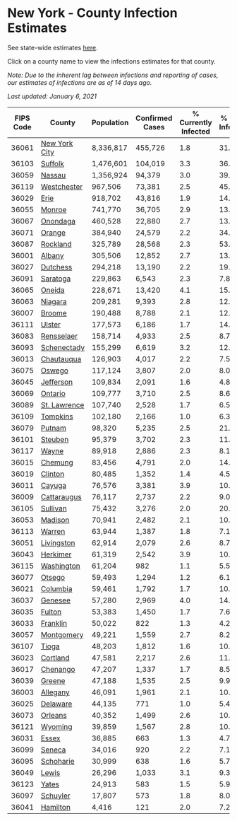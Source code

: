 # New York - County Infection Estimates

See state-wide estimates [here](/infections/us-ny).

Click on a county name to view the infections estimates for that county.

*Note: Due to the inherent lag between infections and reporting of cases, our estimates of infections are as of 14 days ago.*

*Last updated: January 6, 2021*

|   FIPS Code |                         County |   Population |   Confirmed Cases |   % Currently Infected |   % Total Infected |
|-------------|--------------------------------|--------------|-------------------|------------------------|--------------------|
|       36061 | [New York City](new-york-city) |    8,336,817 |           455,726 |                    1.8 |               31.8 |
|       36103 |             [Suffolk](suffolk) |    1,476,601 |           104,019 |                    3.3 |               36.8 |
|       36059 |               [Nassau](nassau) |    1,356,924 |            94,379 |                    3.0 |               39.9 |
|       36119 |     [Westchester](westchester) |      967,506 |            73,381 |                    2.5 |               45.3 |
|       36029 |                   [Erie](erie) |      918,702 |            43,816 |                    1.9 |               14.7 |
|       36055 |               [Monroe](monroe) |      741,770 |            36,705 |                    2.9 |               13.6 |
|       36067 |           [Onondaga](onondaga) |      460,528 |            22,880 |                    2.7 |               13.7 |
|       36071 |               [Orange](orange) |      384,940 |            24,579 |                    2.2 |               34.8 |
|       36087 |           [Rockland](rockland) |      325,789 |            28,568 |                    2.3 |               53.0 |
|       36001 |               [Albany](albany) |      305,506 |            12,852 |                    2.7 |               13.0 |
|       36027 |           [Dutchess](dutchess) |      294,218 |            13,190 |                    2.2 |               19.5 |
|       36091 |           [Saratoga](saratoga) |      229,863 |             6,543 |                    2.3 |                7.8 |
|       36065 |               [Oneida](oneida) |      228,671 |            13,420 |                    4.1 |               15.7 |
|       36063 |             [Niagara](niagara) |      209,281 |             9,393 |                    2.8 |               12.5 |
|       36007 |               [Broome](broome) |      190,488 |             8,788 |                    2.1 |               12.2 |
|       36111 |               [Ulster](ulster) |      177,573 |             6,186 |                    1.7 |               14.3 |
|       36083 |       [Rensselaer](rensselaer) |      158,714 |             4,933 |                    2.5 |                8.7 |
|       36093 |     [Schenectady](schenectady) |      155,299 |             6,619 |                    3.2 |               12.5 |
|       36013 |       [Chautauqua](chautauqua) |      126,903 |             4,017 |                    2.2 |                7.5 |
|       36075 |               [Oswego](oswego) |      117,124 |             3,807 |                    2.0 |                8.0 |
|       36045 |         [Jefferson](jefferson) |      109,834 |             2,091 |                    1.6 |                4.8 |
|       36069 |             [Ontario](ontario) |      109,777 |             3,710 |                    2.5 |                8.6 |
|       36089 |   [St. Lawrence](st.-lawrence) |      107,740 |             2,528 |                    1.7 |                6.5 |
|       36109 |           [Tompkins](tompkins) |      102,180 |             2,166 |                    1.0 |                6.3 |
|       36079 |               [Putnam](putnam) |       98,320 |             5,235 |                    2.5 |               21.1 |
|       36101 |             [Steuben](steuben) |       95,379 |             3,702 |                    2.3 |               11.0 |
|       36117 |                 [Wayne](wayne) |       89,918 |             2,886 |                    2.3 |                8.1 |
|       36015 |             [Chemung](chemung) |       83,456 |             4,791 |                    2.0 |               14.6 |
|       36019 |             [Clinton](clinton) |       80,485 |             1,352 |                    1.4 |                4.5 |
|       36011 |               [Cayuga](cayuga) |       76,576 |             3,381 |                    3.9 |               10.5 |
|       36009 |     [Cattaraugus](cattaraugus) |       76,117 |             2,737 |                    2.2 |                9.0 |
|       36105 |           [Sullivan](sullivan) |       75,432 |             3,276 |                    2.0 |               20.4 |
|       36053 |             [Madison](madison) |       70,941 |             2,482 |                    2.1 |               10.6 |
|       36113 |               [Warren](warren) |       63,944 |             1,387 |                    1.8 |                7.1 |
|       36051 |       [Livingston](livingston) |       62,914 |             2,079 |                    2.6 |                8.7 |
|       36043 |           [Herkimer](herkimer) |       61,319 |             2,542 |                    3.9 |               10.3 |
|       36115 |       [Washington](washington) |       61,204 |               982 |                    1.1 |                5.5 |
|       36077 |               [Otsego](otsego) |       59,493 |             1,294 |                    1.2 |                6.1 |
|       36021 |           [Columbia](columbia) |       59,461 |             1,792 |                    1.7 |               10.3 |
|       36037 |             [Genesee](genesee) |       57,280 |             2,969 |                    4.0 |               14.2 |
|       36035 |               [Fulton](fulton) |       53,383 |             1,450 |                    1.7 |                7.6 |
|       36033 |           [Franklin](franklin) |       50,022 |               822 |                    1.3 |                4.2 |
|       36057 |       [Montgomery](montgomery) |       49,221 |             1,559 |                    2.7 |                8.2 |
|       36107 |                 [Tioga](tioga) |       48,203 |             1,812 |                    1.6 |               10.1 |
|       36023 |           [Cortland](cortland) |       47,581 |             2,217 |                    2.6 |               11.5 |
|       36017 |           [Chenango](chenango) |       47,207 |             1,337 |                    1.7 |                8.5 |
|       36039 |               [Greene](greene) |       47,188 |             1,535 |                    2.5 |                9.9 |
|       36003 |           [Allegany](allegany) |       46,091 |             1,961 |                    2.1 |               10.7 |
|       36025 |           [Delaware](delaware) |       44,135 |               771 |                    1.0 |                5.4 |
|       36073 |             [Orleans](orleans) |       40,352 |             1,499 |                    2.6 |               10.8 |
|       36121 |             [Wyoming](wyoming) |       39,859 |             1,567 |                    2.8 |               10.3 |
|       36031 |                 [Essex](essex) |       36,885 |               663 |                    1.3 |                4.7 |
|       36099 |               [Seneca](seneca) |       34,016 |               920 |                    2.2 |                7.1 |
|       36095 |         [Schoharie](schoharie) |       30,999 |               638 |                    1.6 |                5.7 |
|       36049 |                 [Lewis](lewis) |       26,296 |             1,033 |                    3.1 |                9.3 |
|       36123 |                 [Yates](yates) |       24,913 |               583 |                    1.5 |                5.9 |
|       36097 |           [Schuyler](schuyler) |       17,807 |               573 |                    1.8 |                8.0 |
|       36041 |           [Hamilton](hamilton) |        4,416 |               121 |                    2.0 |                7.2 |